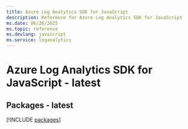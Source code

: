 ```yaml
---
title: Azure Log Analytics SDK for JavaScript
description: Reference for Azure Log Analytics SDK for JavaScript
ms.date: 06/26/2025
ms.topic: reference
ms.devlang: javascript
ms.service: loganalytics
---
```

# Azure Log Analytics SDK for JavaScript - latest
## Packages - latest
[!INCLUDE [packages](log-analytics-index.md)]